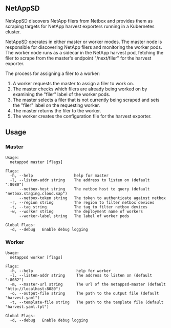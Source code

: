## NetAppSD

NetAppSD discovers NetApp filers from Netbox and provides them as scraping targets for NetApp harvest exporters running in a Kubernetes cluster.

NetAppSD operates in either master or worker modes. The master node is responsible for discovering NetApp filers and monitoring the worker pods. The worker node runs as a sidecar in the NetApp harvest pod, fetching the filer to scrape from the master's endpoint "/next/filer" for the harvest exporter.

The process for assigning a filer to a worker:

1. A worker requests the master to assign a filer to work on.
2. The master checks which filers are already being worked on by examining the "filer" label of the worker pods.
3. The master selects a filer that is not currently being scraped and sets the "filer" label on the requesting worker.
4. The master returns the filer to the worker.
5. The worker creates the configuration file for the harvest exporter.

## Usage

### Master
```
Usage:
  netappsd master [flags]

Flags:
  -h, --help                  help for master
  -l, --listen-addr string    The address to listen on (default ":8080")
      --netbox-host string    The netbox host to query (default "netbox.staging.cloud.sap")
      --netbox-token string   The token to authenticate against netbox
  -r, --region string         The region to filter netbox devices
  -t, --tag string            The tag to filter netbox devices
  -w, --worker string         The deployment name of workers
      --worker-label string   The label of worker pods

Global Flags:
  -d, --debug   Enable debug logging
```

### Worker
```
Usage:
  netappsd worker [flags]

Flags:
  -h, --help                   help for worker
  -l, --listen-addr string     The address to listen on (default ":8082")
  -m, --master-url string      The url of the netappsd-master (default "http://localhost:8080")
  -o, --output-file string     The path to the output file (default "harvest.yaml")
  -t, --template-file string   The path to the template file (default "harvest.yaml.tpl")

Global Flags:
  -d, --debug   Enable debug logging
```
